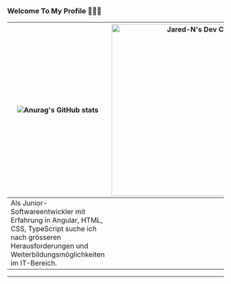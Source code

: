 ### Welcome To My Profile 👋👋👋

| ![Anurag's GitHub stats](https://github-readme-stats.vercel.app/api?username=burntmad&show_icons=true&theme=transparent&title_color=FF3F33&text_color=FFFFFF&icon_color=4AF04C&border_color=1C37E7&ring_color=E7DE1C&bg_color=0A0C10) | <a href="https://app.daily.dev/BurntMad"><img src="https://api.daily.dev/devcards/98911cc38f4644db9d67c09ae9eb291f.png?r=lru" width="400" alt="Jared-N's Dev Card"/></a> |
|---------------------------------------------------------------------------------------------------------------------------------------------------------------------------------------------------------------------------------------|--------------------------------------------------------------------------------------------------------------------------------------------------------------------------|
|                                Als Junior-Softwareentwickler mit Erfahrung in Angular, HTML, CSS, TypeScript suche ich nach grösseren Herausforderungen und Weiterbildungsmöglichkeiten im IT-Bereich.                                |                                                                                                                                                                          |                                                           |                                                                                                                                                                          |

---
